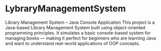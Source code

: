 # LybraryManagementSystem
Library Management System – Java Console Application This project is a Java-based Library Management System built using object-oriented programming principles. It simulates a basic console-based system for managing books — making it perfect for beginners who are learning Java and want to understand real-world applications of OOP concepts.
